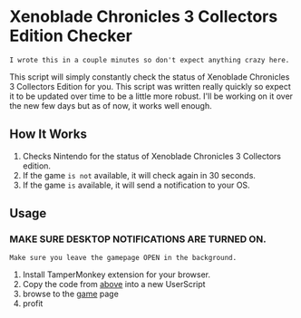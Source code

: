 # Xenoblade Chronicles 3 Collectors Edition Checker


`I wrote this in a couple minutes so don't expect anything crazy here.`

This script will simply constantly check the status of Xenoblade Chronicles 3 Collectors Edition for you. This script was written really quickly so expect it to be updated over time to be a little more robust. I'll be working on it over the new few days but as of now, it works well enough.


## How It Works

1. Checks Nintendo for the status of Xenoblade Chronicles 3 Collectors edition.
2. If the game `is not` available, it will check again in 30 seconds.
3. If the game `is` available, it will send a notification to your OS.

## Usage

### MAKE SURE DESKTOP NOTIFICATIONS ARE TURNED ON.
`Make sure you leave the gamepage OPEN in the background.`

1. Install TamperMonkey extension for your browser.
2. Copy the code from [above] into a new UserScript
3. browse to the [game] page
4. profit

[game]: https://www.nintendo.com/store/products/xenoblade-chronicles-3-special-edition-switch/
[above]: https://github.com/Tonyhh/Userscripts/blob/main/xenobladechecker.js

# 



